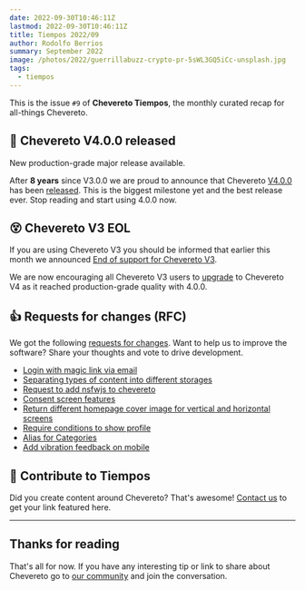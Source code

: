 ```yaml
---
date: 2022-09-30T10:46:11Z
lastmod: 2022-09-30T10:46:11Z
title: Tiempos 2022/09
author: Rodolfo Berrios
summary: September 2022
image: /photos/2022/guerrillabuzz-crypto-pr-5sWL3GQ5iCc-unsplash.jpg
tags:
  - tiempos
---
```


This is the issue `#9` of **Chevereto Tiempos**, the monthly curated recap for all-things Chevereto.

## 🚀 Chevereto V4.0.0 released

New production-grade major release available.

After **8 years** since V3.0.0 we are proud to announce that Chevereto [V4.0.0](https://releases.chevereto.com/4.X/4.0/4.0.0.html) has been [released](2022-09-22-chevereto-4.0.md). This is the biggest milestone yet and the best release ever. Stop reading and start using 4.0.0 now.

## 😵 Chevereto V3 EOL

If you are using Chevereto V3 you should be informed that earlier this month we announced [End of support for Chevereto V3](2022-09-05-end-of-support-for-v3.md).

We are now encouraging all Chevereto V3 users to [upgrade](https://v4-docs.chevereto.com/application/installing/upgrading.html) to Chevereto V4 as it reached production-grade quality with 4.0.0.

## 👍 Requests for changes (RFC)

We got the following [requests for changes](https://chevereto.com/go/rfc). Want to help us to improve the software? Share your thoughts and vote to drive development.

- [Login with magic link via email](https://chevereto.com/community/threads/login-with-magic-link-via-email.14482/)
- [Separating types of content into different storages](https://chevereto.com/community/threads/separating-types-of-content-into-different-storages.14485/)
- [Request to add nsfwjs to chevereto](https://chevereto.com/community/threads/request-to-add-nsfwjs-to-chevereto.14503/)
- [Consent screen features](https://chevereto.com/community/threads/consent-screen-features.14507/)
- [Return different homepage cover image for vertical and horizontal screens](https://chevereto.com/community/threads/return-different-homepage-cover-image-for-vertical-and-horizontal-screens.14508/)
- [Require conditions to show profile](https://chevereto.com/community/threads/require-conditions-to-show-profile.14513/)
- [Alias for Categories](https://chevereto.com/community/threads/alias-for-category-ies.14527/)
- [Add vibration feedback on mobile](https://chevereto.com/community/threads/add-vibration-feedback-on-mobile.14532/)

## 💖 Contribute to Tiempos

Did you create content around Chevereto? That's awesome! [Contact us](https://chevereto.com/contact) to get your link featured here.

* * *

## Thanks for reading

That's all for now. If you have any interesting tip or link to share about Chevereto go to [our community](https://chevereto.com/community) and join the conversation.
